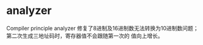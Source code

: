 # analyzer
Compiler principle analyzer
修复了8进制及16进制数无法转换为10进制数问题；
      第二次生成三地址码时，寄存器值不会跟随第一次的
      值向上增长。
